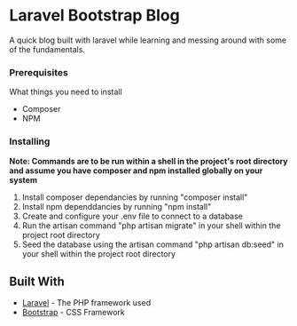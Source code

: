 # Laravel Bootstrap Blog

A quick blog built with laravel while learning and messing around with some of the fundamentals.

### Prerequisites

What things you need to install

- Composer
- NPM

### Installing

**Note: Commands are to be run within a shell in the project's root directory and assume you have composer and npm installed globally on your system**
1. Install composer dependancies by running "composer install"
2. Install npm dependdancies by running "npm install"
3. Create and configure your .env file to connect to a database
4. Run the artisan command "php artisan migrate" in your shell within the project root directory
5. Seed the database using the artisan command "php artisan  db:seed" in your shell within the project root directory

## Built With

* [Laravel](https://laravel.com/) - The PHP framework used
* [Bootstrap](http://getbootstrap.com/) - CSS Framework

